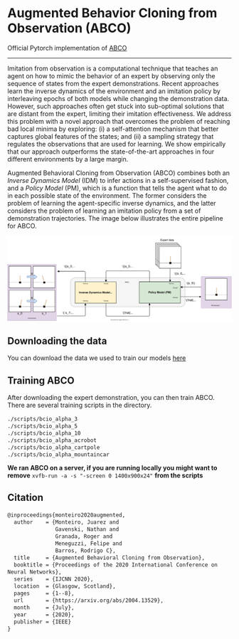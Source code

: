 # Augmented Behavior Cloning from Observation (ABCO)

Official Pytorch implementation of [ABCO](https://arxiv.org/abs/2004.13529)

---

Imitation from observation is a computational technique that teaches an agent on how to mimic the behavior of an expert by observing only the sequence of states from the expert demonstrations. Recent approaches learn the inverse dynamics of the environment and an imitation policy by interleaving epochs of both models while changing the demonstration data. However, such approaches often get stuck into sub-optimal solutions that are distant from the expert, limiting their imitation effectiveness. We address this problem with a novel approach that overcomes the problem of reaching bad local minima by exploring: (i) a self-attention mechanism that better captures global features of the states; and (ii) a sampling strategy that regulates the observations that are used for learning. We show empirically that our approach outperforms the state-of-the-art approaches in four different environments by a large margin.

Augmented Behavioral Cloning from Observation (ABCO) combines both an *Inverse Dynamics Model* (IDM) to infer actions in a self-supervised fashion, and a *Policy Model* (PM), which is a function that tells the agent what to do in each possible state of the environment. The former considers the problem of learning the agent-specific inverse dynamics, and the latter considers the problem of learning an imitation policy from a set of demonstration trajectories. The image below illustrates the entire pipeline for ABCO. 

<img src="images/pipeline_abco.svg"/>


## Downloading the data
You can download the data we used to train our models [here](https://drive.google.com/file/d/1_wnrfv1OEM_EuPaF5tMF2l2ZJjr9lJVh/view?usp=sharing)

## Training ABCO

After downloading the expert demonstration, you can then train ABCO. There are several training scripts in the directory. 

```
./scripts/bcio_alpha_3
./scripts/bcio_alpha_5
./scripts/bcio_alpha_10
./scripts/bcio_alpha_acrobot
./scripts/bcio_alpha_cartpole
./scripts/bcio_alpha_mountaincar
```
**We ran ABCO on a server, if you are running locally you might want to remove** ```xvfb-run -a -s "-screen 0 1400x900x24"``` **from the scripts**

## Citation

```
@inproceedings{monteiro2020augmented,
  author    = {Monteiro, Juarez and 
               Gavenski, Nathan and
               Granada, Roger and 
               Meneguzzi, Felipe and 
               Barros, Rodrigo C},
  title     = {Augmented Behavioral Cloning from Observation},
  booktitle = {Proceedings of the 2020 International Conference on Neural Networks},
  series    = {IJCNN 2020},
  location  = {Glasgow, Scotland},
  pages     = {1--8},
  url       = {https://arxiv.org/abs/2004.13529},
  month     = {July},
  year      = {2020},
  publisher = {IEEE}
}
```
